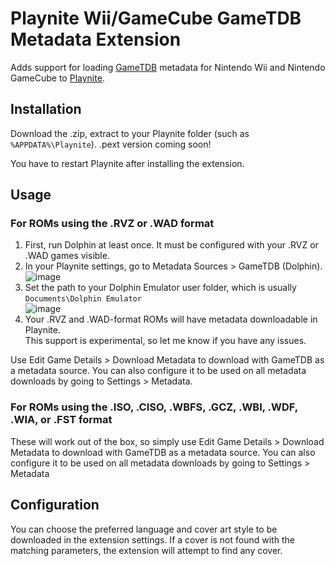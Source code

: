 # Playnite Wii/GameCube GameTDB Metadata Extension

Adds support for loading [GameTDB](https://www.gametdb.com/) metadata for Nintendo Wii and Nintendo GameCube to [Playnite](https://playnite.link/).

## Installation

Download the .zip, extract to your Playnite folder (such as `%APPDATA%\Playnite`). .pext version coming soon!

You have to restart Playnite after installing the extension.

## Usage

### For ROMs using the .RVZ or .WAD format

1. First, run Dolphin at least once. It must be configured with your .RVZ or .WAD games visible.
2. In your Playnite settings, go to Metadata Sources > GameTDB (Dolphin).  
   ![image](https://user-images.githubusercontent.com/13633343/120955408-acb30f00-c727-11eb-93e8-428d5845600e.png)
3. Set the path to your Dolphin Emulator user folder, which is usually `Documents\Dolphin Emulator`  
   ![image](https://user-images.githubusercontent.com/13633343/120955496-e08e3480-c727-11eb-990e-9b60b1bc7e66.png)
4. Your .RVZ and .WAD-format ROMs will have metadata downloadable in Playnite.  
   This support is experimental, so let me know if you have any issues.

Use Edit Game Details > Download Metadata to download with GameTDB as a metadata source. You can also configure it to be used on all metadata
downloads by going to Settings > Metadata.

### For ROMs using the .ISO, .CISO, .WBFS, .GCZ, .WBI, .WDF, .WIA, or .FST format

These will work out of the box, so simply use Edit Game Details > Download Metadata to download with GameTDB as a metadata source. You can also
configure it to be used on all metadata downloads by going to Settings > Metadata

## Configuration

You can choose the preferred language and cover art style to be downloaded in the extension settings. If a cover is not found with the matching
parameters, the extension will attempt to find any cover.
